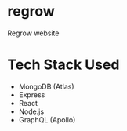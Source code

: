 # regrow
Regrow website

# Tech Stack Used

- MongoDB (Atlas)
- Express
- React
- Node.js
- GraphQL (Apollo)


